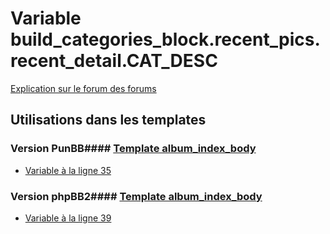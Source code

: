 # Variable build_categories_block.recent_pics.recent_detail.CAT_DESC
[Explication sur le forum des forums](http://forum.forumactif.com/t294113-listing-des-variables#build_categories_block.recent_pics.recent_detail.CAT_DESC)
## Utilisations dans les templates
### Version PunBB#### [Template album_index_body](punbb/album_index_body.md)
* [Variable à la ligne 35](../punbb/album_index_body.tpl#L35)
### Version phpBB2#### [Template album_index_body](subsilver/album_index_body.md)
* [Variable à la ligne 39](../subsilver/album_index_body.tpl#L39)